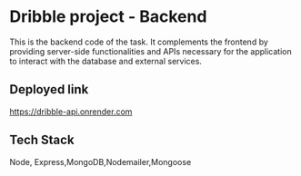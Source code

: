 # Dribble project - Backend

This is the backend code of the task. It complements the frontend by providing server-side functionalities and APIs necessary for the application to interact with the database and external services.

## Deployed link

https://dribble-api.onrender.com

## Tech Stack

Node, Express,MongoDB,Nodemailer,Mongoose
